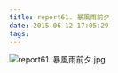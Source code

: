 ```yaml
---
title: report61. 暴風雨前夕
date: 2015-06-12 17:05:29
tags:
---
```

![report61. 暴風雨前夕.jpg](https://i.loli.net/2018/03/23/5ab4963f532ca.jpg)
